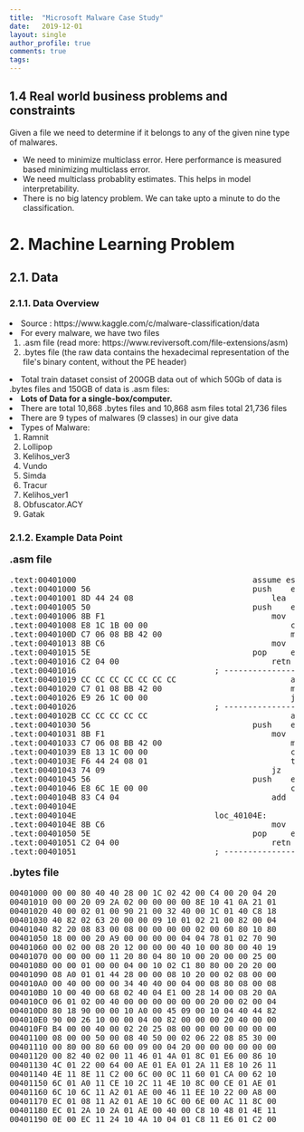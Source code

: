 ```yaml
---
title:  "Microsoft Malware Case Study"
date:   2019-12-01
layout: single
author_profile: true
comments: true
tags: 
---
```

## 1.4 Real world business problems and constraints
Given a file we need to determine if it belongs to any of the given nine type of malwares.
- We need to minimize multiclass error. Here performance is measured based minimizing multiclass error.
- We need multiclass probablity estimates. This helps in model interpretability.
- There is no big latency problem. We can take upto a minute to do the classification.

<h1>2. Machine Learning Problem</h1>
<h2>2.1. Data</h2>
<h3>2.1.1. Data Overview</h3>
<li> Source : https://www.kaggle.com/c/malware-classification/data </li>
<li> For every malware, we have two files <ol> <li> .asm file (read more: https://www.reviversoft.com/file-extensions/asm) </li><li>.bytes file (the raw data contains the hexadecimal representation of the file's binary content, without the PE header)</li></ol></li> 
    
<li>Total train dataset consist of 200GB data out of which 50Gb of data is .bytes files and 150GB of data is .asm files:  </li>
<li><b>Lots of Data for a single-box/computer.</b> </li>

<li>There are total 10,868 .bytes files and 10,868 asm files total 21,736 files </li>

<li>There are 9 types of malwares (9 classes) in our give data</li>
<li> Types of Malware:
    <ol>
        <li> Ramnit </li>
        <li> Lollipop </li>
        <li> Kelihos_ver3 </li>
        <li> Vundo </li>
        <li> Simda </li>
        <li> Tracur </li>
        <li> Kelihos_ver1 </li>
        <li> Obfuscator.ACY </li>
        <li> Gatak </li>
    </ol>
</li>

<h3>2.1.2. Example Data Point</h3>

<p style = "font-size:18px"><b> .asm file</b></p>
<pre>
.text:00401000								       assume es:nothing, ss:nothing, ds:_data,	fs:nothing, gs:nothing
.text:00401000 56							       push    esi
.text:00401001 8D 44 24	08						       lea     eax, [esp+8]
.text:00401005 50							       push    eax
.text:00401006 8B F1							       mov     esi, ecx
.text:00401008 E8 1C 1B	00 00						       call    ??0exception@std@@QAE@ABQBD@Z ; std::exception::exception(char const * const &)
.text:0040100D C7 06 08	BB 42 00					       mov     dword ptr [esi],	offset off_42BB08
.text:00401013 8B C6							       mov     eax, esi
.text:00401015 5E							       pop     esi
.text:00401016 C2 04 00							       retn    4
.text:00401016						       ; ---------------------------------------------------------------------------
.text:00401019 CC CC CC	CC CC CC CC					       align 10h
.text:00401020 C7 01 08	BB 42 00					       mov     dword ptr [ecx],	offset off_42BB08
.text:00401026 E9 26 1C	00 00						       jmp     sub_402C51
.text:00401026						       ; ---------------------------------------------------------------------------
.text:0040102B CC CC CC	CC CC						       align 10h
.text:00401030 56							       push    esi
.text:00401031 8B F1							       mov     esi, ecx
.text:00401033 C7 06 08	BB 42 00					       mov     dword ptr [esi],	offset off_42BB08
.text:00401039 E8 13 1C	00 00						       call    sub_402C51
.text:0040103E F6 44 24	08 01						       test    byte ptr	[esp+8], 1
.text:00401043 74 09							       jz      short loc_40104E
.text:00401045 56							       push    esi
.text:00401046 E8 6C 1E	00 00						       call    ??3@YAXPAX@Z    ; operator delete(void *)
.text:0040104B 83 C4 04							       add     esp, 4
.text:0040104E
.text:0040104E						       loc_40104E:			       ; CODE XREF: .text:00401043j
.text:0040104E 8B C6							       mov     eax, esi
.text:00401050 5E							       pop     esi
.text:00401051 C2 04 00							       retn    4
.text:00401051						       ; ---------------------------------------------------------------------------
</pre>
<p style = "font-size:18px"><b> .bytes file</b></p>
<pre>
00401000 00 00 80 40 40 28 00 1C 02 42 00 C4 00 20 04 20
00401010 00 00 20 09 2A 02 00 00 00 00 8E 10 41 0A 21 01
00401020 40 00 02 01 00 90 21 00 32 40 00 1C 01 40 C8 18
00401030 40 82 02 63 20 00 00 09 10 01 02 21 00 82 00 04
00401040 82 20 08 83 00 08 00 00 00 00 02 00 60 80 10 80
00401050 18 00 00 20 A9 00 00 00 00 04 04 78 01 02 70 90
00401060 00 02 00 08 20 12 00 00 00 40 10 00 80 00 40 19
00401070 00 00 00 00 11 20 80 04 80 10 00 20 00 00 25 00
00401080 00 00 01 00 00 04 00 10 02 C1 80 80 00 20 20 00
00401090 08 A0 01 01 44 28 00 00 08 10 20 00 02 08 00 00
004010A0 00 40 00 00 00 34 40 40 00 04 00 08 80 08 00 08
004010B0 10 00 40 00 68 02 40 04 E1 00 28 14 00 08 20 0A
004010C0 06 01 02 00 40 00 00 00 00 00 00 20 00 02 00 04
004010D0 80 18 90 00 00 10 A0 00 45 09 00 10 04 40 44 82
004010E0 90 00 26 10 00 00 04 00 82 00 00 00 20 40 00 00
004010F0 B4 00 00 40 00 02 20 25 08 00 00 00 00 00 00 00
00401100 08 00 00 50 00 08 40 50 00 02 06 22 08 85 30 00
00401110 00 80 00 80 60 00 09 00 04 20 00 00 00 00 00 00
00401120 00 82 40 02 00 11 46 01 4A 01 8C 01 E6 00 86 10
00401130 4C 01 22 00 64 00 AE 01 EA 01 2A 11 E8 10 26 11
00401140 4E 11 8E 11 C2 00 6C 00 0C 11 60 01 CA 00 62 10
00401150 6C 01 A0 11 CE 10 2C 11 4E 10 8C 00 CE 01 AE 01
00401160 6C 10 6C 11 A2 01 AE 00 46 11 EE 10 22 00 A8 00
00401170 EC 01 08 11 A2 01 AE 10 6C 00 6E 00 AC 11 8C 00
00401180 EC 01 2A 10 2A 01 AE 00 40 00 C8 10 48 01 4E 11
00401190 0E 00 EC 11 24 10 4A 10 04 01 C8 11 E6 01 C2 00

</pre>


